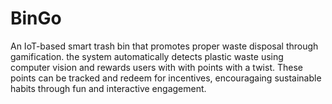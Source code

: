 # BinGo

An IoT-based smart trash bin that promotes proper waste disposal through gamification. the system automatically detects plastic waste using computer vision and rewards users with with points with a twist. These points can be tracked and redeem for incentives, encouragaing sustainable habits through fun and interactive engagement.
